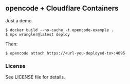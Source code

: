 ## opencode + Cloudflare Containers

Just a demo.

```
$ docker build --no-cache -t opencode-example .
$ npx wrangler@latest deploy
```

Then:

```
$ opencode attach https://<url-you-deployed-to>:4096
```

### License

See LICENSE file for details.
